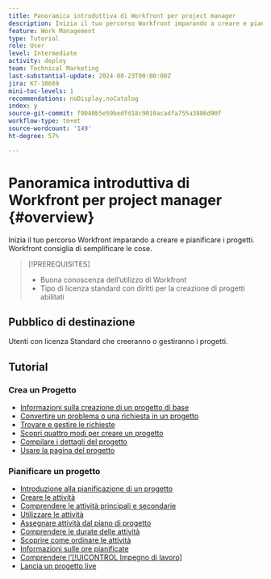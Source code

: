 ```yaml
---
title: Panoramica introduttiva di Workfront per project manager
description: Inizia il tuo percorso Workfront imparando a creare e pianificare i progetti. Workfront consiglia di semplificare le cose.
feature: Work Management
type: Tutorial
role: User
level: Intermediate
activity: deploy
team: Technical Marketing
last-substantial-update: 2024-08-23T00:00:00Z
jira: KT-10669
mini-toc-levels: 1
recommendations: noDisplay,noCatalog
index: y
source-git-commit: f9040b5e59bedfd18c9010acadfa755a3886d90f
workflow-type: tm+mt
source-wordcount: '149'
ht-degree: 57%

---
```



# Panoramica introduttiva di Workfront per project manager {#overview}

Inizia il tuo percorso Workfront imparando a creare e pianificare i progetti. Workfront consiglia di semplificare le cose.

>[!PREREQUISITES]
>
>* Buona conoscenza dell’utilizzo di Workfront
>* Tipo di licenza standard con diritti per la creazione di progetti abilitati


## Pubblico di destinazione

Utenti con licenza Standard che creeranno o gestiranno i progetti.

## Tutorial

### Crea un Progetto

* [Informazioni sulla creazione di un progetto di base](/help/manage-work/projects/understand-basic-project-creation.md)
* [Convertire un problema o una richiesta in un progetto](/help/manage-work/issues-requests/create-a-project-from-a-request.md)
* [Trovare e gestire le richieste](/help/manage-work/issues-requests/find-requests.md)
* [Scopri quattro modi per creare un progetto](/help/manage-work/projects/understand-other-ways-to-create-projects.md)
* [Compilare i dettagli del progetto](/help/manage-work/projects/fill-in-the-project-details.md)
* [Usare la pagina del progetto](/help/manage-work/projects/navigate-the-project-page.md)


### Pianificare un progetto

* [Introduzione alla pianificazione di un progetto](/help/manage-work/projects/getting-started-plan-a-project.md)
* [Creare le attività](/help/manage-work/tasks/how-to-create-tasks.md)
* [Comprendere le attività principali e secondarie](/help/manage-work/tasks/understand-parent-child-tasks.md)
* [Utilizzare le attività](/help/manage-work/tasks/work-with-tasks.md)
* [Assegnare attività dal piano di progetto](/help/manage-work/tasks/assign-tasks-from-the-project-plan.md)
* [Comprendere le durate delle attività](/help/manage-work/tasks/understand-task-durations.md)
* [Scoprire come ordinare le attività](/help/manage-work/tasks/learn-to-sequence-tasks.md)
* [Informazioni sulle ore pianificate](/help/manage-work/tasks/understand-planned-hours.md)
* [Comprendere l’[!UICONTROL Impegno di lavoro]](/help/manage-work/tasks/understand-work-effort.md)
* [Lancia un progetto live](/help/manage-work/projects/take-a-project-live.md)

